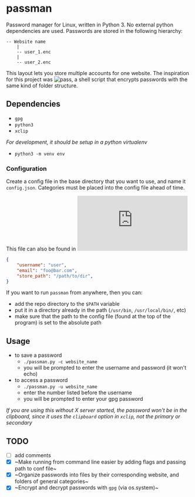 # passman

Password manager for Linux, written in Python 3.  No external python dependencies are used.  Passwords are stored in the following hierarchy:

```
-- Website name
	|
	-- user_1.enc
	|
	-- user_2.enc
```

This layout lets you store multiple accounts for one website.
The inspiration for this project was ![`pass`](https://passwordstore.org), a shell script that encrypts passwords with the same kind of folder structure.

## Dependencies

 - `gpg`
 - `python3`
 - `xclip`

 *For development, it should be setup in a python virtualenv*
 - `python3 -m venv env`


### Configuration

Create a config file in the base directory that you want to use, and name it `config.json`.  Categories must be placed into the config file ahead of time. 

This file can also be found in ![`sample_config.json`](https://github.com/gbafana25/passman/blob/main/sample_config.json)
```json
{
	"username": "user",
	"email": "foo@bar.com",
	"store_path": "/path/to/dir",
}
```
If you want to run `passman` from anywhere, then you can:
 - add the repo directory to the `$PATH` variable
 - put it in a directory already in the path (`/usr/bin`, `/usr/local/bin/`, etc)
 - make sure that the path to the config file (found at the top of the program) is set to the absolute path



## Usage

 - to save a password
	- `./passman.py -c website_name`
	- you will be prompted to enter the username and password (it won't echo)
 - to access a password
	- `./passman.py -u website_name`
	- enter the number listed before the username
	- you will be prompted to enter your gpg password

 *If you are using this without X server started, the password won't be in the clipboard, since it uses the `clipboard` option in `xclip`, not the primary or secondary*


## TODO

- [ ] add comments 
- [x] ~Make running from command line easier by adding flags and passing path to conf file~
- [x] ~Organize passwords into files by their corresponding website, and folders of general categories~
- [x] ~Encrypt and decrypt passwords with `gpg` (via os.system)~

